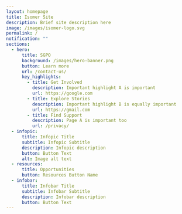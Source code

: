 ```yaml
---
layout: homepage
title: Isomer Site
description: Brief site description here
image: /images/isomer-logo.svg
permalink: /
notification: ""
sections:
  - hero:
      title: SGPO
      background: /images/hero-banner.png
      button: Learn more
      url: /contact-us/
      key_highlights:
        - title: Get Involved
          description: Important highlight A is important
          url: https://google.com
        - title: Explore Stories
          description: Important highlight B is equally important
          url: https://gmail.com
        - title: Find Support
          description: Page A is important too
          url: /privacy/
  - infopic:
      title: Infopic Title
      subtitle: Infopic Subtitle
      description: Infopic description
      button: Button Text
      alt: Image alt text
  - resources:
      title: Opportunities
      button: Resources Button Name
  - infobar:
      title: Infobar Title
      subtitle: Infobar Subtitle
      description: Infobar description
      button: Button Text
---
```

